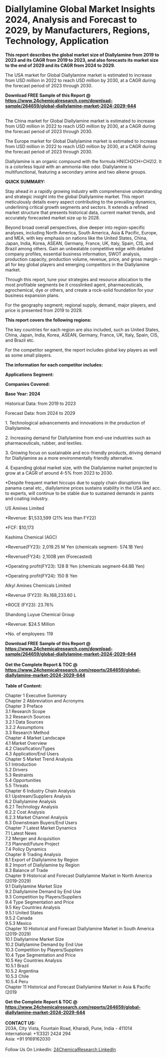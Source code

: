 <h1>Diallylamine Global Market Insights 2024, Analysis and Forecast to 2029, by Manufacturers, Regions, Technology, Application</h1><p><strong>This report describes the global market size of Diallylamine from 2019 to 2023 and its CAGR from 2019 to 2023, and also forecasts its market size to the end of 2029 and its CAGR from 2024 to 2029.</strong></p><p>
</p><p>The USA market for Global Diallylamine market is estimated to increase from USD million in 2022 to reach USD million by 2030, at a CAGR during the forecast period of 2023 through 2030.</p><div><b>Download FREE Sample of this Report @ 
            <a href="https://www.24chemicalresearch.com/download-sample/264659/global-diallylamine-market-2024-2029-644">
            https://www.24chemicalresearch.com/download-sample/264659/global-diallylamine-market-2024-2029-644</a></b></div><br><p>
</p><p>The China market for Global Diallylamine market is estimated to increase from USD million in 2022 to reach USD million by 2030, at a CAGR during the forecast period of 2023 through 2030.</p><p>
</p><p>The Europe market for Global Diallylamine market is estimated to increase from USD million in 2022 to reach USD million by 2030, at a CAGR during the forecast period of 2023 through 2030.</p><p>
</p><p>Diallylamine is an organic compound with the formula HN(CH2CH=CH2)2. It is a colorless liquid with an ammonia-like odor. Diallylamine is multifunctional, featuring a secondary amine and two alkene groups.</p><p>
</p><p>
<strong>QUICK SUMMARY:</strong></p><p>
Stay ahead in a rapidly growing industry with comprehensive understanding and strategic insight into the global Diallylamine market. This report meticulously details every aspect contributing to the prevailing dynamics, underlining critical growth segments and sectors. It extends a refined market structure that presents historical data, current market trends, and accurately forecasted market size up to 2028.</p><p>
</p><p>
Beyond broad overall perspectives, dive deeper into region-specific analyses, including North America, South America, Asia &amp; Pacific, Europe, and MEA, with key emphasis on nations like the United States, China, Japan, India, Korea, ASEAN, Germany, France, UK, Italy, Spain, CIS, and Brazil among others. Gain an unbeatable competitive edge with detailed company profiles, essential business information, SWOT analysis, production capacity, production volume, revenue, price, and gross margin - all for key global players and emerging competitors in the Diallylamine market.</p><p>
</p><p>
Through this report, tune your strategies and resource allocation to the most profitable segments be it crosslinked agent, pharmaceuticals, agrochemical, dye or others, and create a rock-solid foundation for your business expansion plans.</p><p>
</p><p>
For the geography segment; regional supply, demand, major players, and price is presented from 2019 to 2029.</p><p>
</p><p>
<strong>This report covers the following regions:</strong></p><p>
</p><p>
</p><p>The key countries for each region are also included, such as United States, China, Japan, India, Korea, ASEAN, Germany, France, UK, Italy, Spain, CIS, and Brazil etc.</p><p>
</p><p>
For the competitor segment, the report includes global key players as well as some small players.</p><p>
</p><p>
<strong>The information for each competitor includes:</strong></p><p>
</p><p>
<strong>Applications Segment:</strong></p><p>
</p><p>
<strong>Companies Covered:</strong></p><p>
</p><p>
</p><p><strong>Base Year: 2024</strong></p><p>
Historical Data: from 2019 to 2023</p><p>
Forecast Data: from 2024 to 2029</p><p>
</p><p>
1. Technological advancements and innovations in the production of Diallylamine.</p><p>
2. Increasing demand for Diallylamine from end-use industries such as pharmaceuticals, rubber, and textiles.</p><p>
3. Growing focus on sustainable and eco-friendly products, driving demand for Diallylamine as a more environmentally friendly alternative.</p><p>
4. Expanding global market size, with the Diallylamine market projected to grow at a CAGR of around 4-5% from 2023 to 2030.</p><p>
</p><p>
*Despite frequent market hiccups due to supply chain disruptions like panama canal etc., diallylamine prices sustains stability in the USA and acc. to experts, will continue to be stable due to sustained demands in paints and coating industry.</p><p>
</p><p>
US Amines Limited</p><p>
*Revenue: $1,533,599 (21% less than FY22)</p><p>
*FCF: $10,173</p><p>
</p><p>
Kashima Chemical (AGC)</p><p>
*Revenue(FY23): 2,019.25 M Yen (chemicals segment- 574.1B Yen)</p><p>
*Revenue(FY24): 2,100B yen (Forecasted)</p><p>
*Operating profit(FY23): 128 B Yen (chemicals segment-64.8B Yen)</p><p>
*Operating profit(FY24): 150 B Yen</p><p>
</p><p>
Alkyl Amines Chemicals Limited</p><p>
*Revenue (FY23): Rs.168,233.60 L</p><p>
*ROCE (FY23): 23.76%</p><p>
</p><p>
Shandong Luyue Chemical Group</p><p>
*Revenue: $24.5 Million</p><p>
*No. of employees: 119</p><div><b>Download FREE Sample of this Report @ 
            <a href="https://www.24chemicalresearch.com/download-sample/264659/global-diallylamine-market-2024-2029-644">
            https://www.24chemicalresearch.com/download-sample/264659/global-diallylamine-market-2024-2029-644</a></b></div><br><div><b>Get the Complete Report & TOC @ 
            <a href="https://www.24chemicalresearch.com/reports/264659/global-diallylamine-market-2024-2029-644">
            https://www.24chemicalresearch.com/reports/264659/global-diallylamine-market-2024-2029-644</a></b></div><br>
            <b>Table of Content:</b><p>Chapter 1 Executive Summary<br />
Chapter 2 Abbreviation and Acronyms<br />
Chapter 3 Preface<br />
3.1 Research Scope<br />
3.2 Research Sources<br />
3.2.1 Data Sources<br />
3.2.2 Assumptions<br />
3.3 Research Method<br />
Chapter 4 Market Landscape<br />
4.1 Market Overview<br />
4.2 Classification/Types<br />
4.3 Application/End Users<br />
Chapter 5 Market Trend Analysis<br />
5.1 Introduction<br />
5.2 Drivers<br />
5.3 Restraints<br />
5.4 Opportunities<br />
5.5 Threats<br />
Chapter 6 Industry Chain Analysis<br />
6.1 Upstream/Suppliers Analysis<br />
6.2 Diallylamine Analysis<br />
6.2.1 Technology Analysis<br />
6.2.2 Cost Analysis<br />
6.2.3 Market Channel Analysis<br />
6.3 Downstream Buyers/End Users<br />
Chapter 7 Latest Market Dynamics<br />
7.1 Latest News<br />
7.2 Merger and Acquisition<br />
7.3 Planned/Future Project<br />
7.4 Policy Dynamics<br />
Chapter 8 Trading Analysis<br />
8.1 Export of Diallylamine by Region<br />
8.2 Import of Diallylamine by Region<br />
8.3 Balance of Trade<br />
Chapter 9 Historical and Forecast Diallylamine Market in North America (2019-2029)<br />
9.1 Diallylamine Market Size<br />
9.2 Diallylamine Demand by End Use<br />
9.3 Competition by Players/Suppliers<br />
9.4 Type Segmentation and Price<br />
9.5 Key Countries Analysis<br />
9.5.1 United States<br />
9.5.2 Canada<br />
9.5.3 Mexico<br />
Chapter 10 Historical and Forecast Diallylamine Market in South America (2019-2029)<br />
10.1 Diallylamine Market Size<br />
10.2 Diallylamine Demand by End Use<br />
10.3 Competition by Players/Suppliers<br />
10.4 Type Segmentation and Price<br />
10.5 Key Countries Analysis<br />
10.5.1 Brazil<br />
10.5.2 Argentina<br />
10.5.3 Chile<br />
10.5.4 Peru<br />
Chapter 11 Historical and Forecast Diallylamine Market in Asia & Pacific (2019</p><div><b>Get the Complete Report & TOC @ 
            <a href="https://www.24chemicalresearch.com/reports/264659/global-diallylamine-market-2024-2029-644">
            https://www.24chemicalresearch.com/reports/264659/global-diallylamine-market-2024-2029-644</a></b></div><br><b>CONTACT US:</b><br>
            203A, City Vista, Fountain Road, Kharadi, Pune, India - 411014<br>
            International: +1(332) 2424 294<br>
            Asia: +91 9169162030 <br><br>
            Follow Us On LinkedIn: <a href="https://www.linkedin.com/company/24chemicalresearch/">24ChemicalResearch LinkedIn</a>